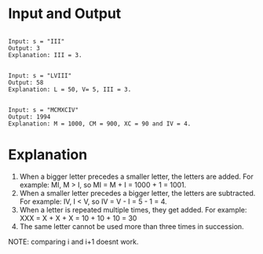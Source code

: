 # Input and Output

```

Input: s = "III"
Output: 3
Explanation: III = 3.

```

```

Input: s = "LVIII"
Output: 58
Explanation: L = 50, V= 5, III = 3.

```

```

Input: s = "MCMXCIV"
Output: 1994
Explanation: M = 1000, CM = 900, XC = 90 and IV = 4.

```

# Explanation

1) When a bigger letter precedes a smaller letter, the letters are added. For example: MI, M > I, so MI = M + I = 1000 + 1 = 1001.
2) When a smaller letter precedes a bigger letter, the letters are subtracted. For example: IV, I < V, so IV = V - I = 5 - 1 = 4.
3) When a letter is repeated multiple times, they get added. For example: XXX = X + X + X = 10 + 10 + 10 = 30
4) The same letter cannot be used more than three times in succession.

NOTE: comparing i and i+1 doesnt work. 